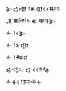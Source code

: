 <div class='block'>
<div class='line'>𒉌𒌓𒈩 𒁹𒀭𒊏𒌋𒌋𒊑𒀀</div>
<div class='line'>𒂗 𒌦𒈨𒌍 𒋧𒀀𒉌</div>
<div class='line'>𒅆 𒁹𒌋𒉌</div>
<div class='line'>𒅆 𒁹𒉽𒂦</div>
<div class='line'>𒅆 𒁹𒍣𒄑</div>
<div class='line'>𒌗𒋞 𒌓 𒌋𒌋𒈫𒆚</div>
<div class='line'>𒅆𒈬 𒁹𒁕𒈾𒉡</div>
</div>